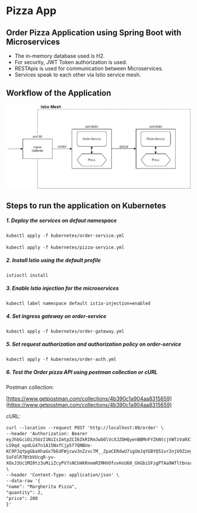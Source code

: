 # Pizza App

## Order Pizza Application using Spring Boot with Microservices

- The in-memory database used is H2.
- For security, JWT Token authorization is used.
- RESTApis is used for communication between Microservices.
- Services speak to each other via Istio service mesh.

## Workflow of the Application

![alt workflow](pizza-app.png)

## Steps to run the application on Kubernetes
##### 1. Deploy the services on defaut namespace
	
	kubectl apply -f kubernetes/order-service.yml

	kubectl apply -f kubernetes/pizza-service.yml
	
##### 2. Install Istio using the default profile
	
	istioctl install
	
##### 3. Enable Istio injection for the microservices
	
	kubectl label namespace default istio-injection=enabled
	
##### 4. Set ingress gateway on order-service
	
	kubectl apply -f kubernetes/order-gateway.yml
	
##### 5. Set request authorization and authorization policy on order-service
	
	kubectl apply -f kubernetes/order-auth.yml

##### 6. Test the Order pizza API using postman collection or cURL

Postman collection:

[https://www.getpostman.com/collections/4b390c1a904aa8315659](https://www.getpostman.com/collections/4b390c1a904aa8315659)

cURL:

	curl --location --request POST 'http://localhost:80/order' \
	--header 'Authorization: Bearer eyJhbGciOiJSUzI1NiIsImtpZCI6IkRIRmJwb0lVcXJZOHQyenBBMnFYZkNtcjVWTzVaRXI0UnpIVV8tZW52dlEiLCJ0eXAiOiJKV1QifQ.eyJleHAiOjQ2ODU5ODk3MDAsImZvbyI6ImJhciIsImlhdCI6MTUzMjM4OTcwMCwiaXNzIjoidGVzdGluZ0BzZWN1cmUuaXN0aW8uaW8iLCJzdWIiOiJ0ZXN0aW5nQHNlY3VyZS5pc3Rpby5pbyJ9.CfNnxWP2tcnR9q0vxyxweaF3ovQYHYZl82hAUsn21bwQd9zP7c-LS9qd_vpdLG4Tn1A15NxfCjp5f7QNBUo-KC9PJqYpgGbaXhaGx7bEdFWjcwv3nZzvc7M__ZpaCERdwU7igUmJqYGBYQ51vr2njU9ZimyKkfDe3axcyiBZde7G6dabliUosJvvKOPcKIWPccCgefSj_GNfwIip3-SsFdlR7BtbVUcqR-yv-XOxJ3Uc1MI0tz3uMiiZcyPV7sNCU4KRnemRIMHVOfuvHsU60_GhGbiSFzgPTAa9WTltbnarTbxudb_YEOx12JiwYToeX0DCPb43W1tzIBxgm8NxUg' \
	--header 'Content-Type: application/json' \
	--data-raw '{
    "name": "Margherita Pizza",
    "quantity": 2,
    "price": 200
	}'